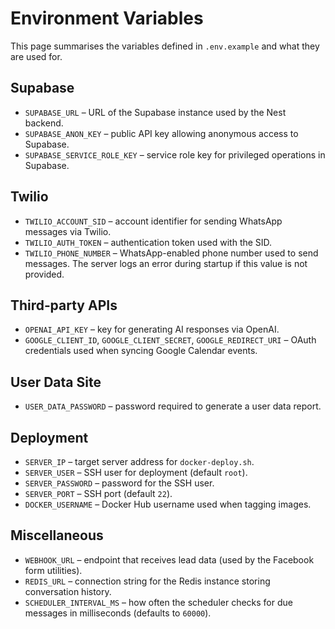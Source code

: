 # Environment Variables

This page summarises the variables defined in `.env.example` and what they are used for.

## Supabase
- `SUPABASE_URL` – URL of the Supabase instance used by the Nest backend.
- `SUPABASE_ANON_KEY` – public API key allowing anonymous access to Supabase.
- `SUPABASE_SERVICE_ROLE_KEY` – service role key for privileged operations in Supabase.

## Twilio
- `TWILIO_ACCOUNT_SID` – account identifier for sending WhatsApp messages via Twilio.
- `TWILIO_AUTH_TOKEN` – authentication token used with the SID.
- `TWILIO_PHONE_NUMBER` – WhatsApp-enabled phone number used to send messages. The server logs an error during startup if this value is not provided.

## Third‑party APIs
- `OPENAI_API_KEY` – key for generating AI responses via OpenAI.
- `GOOGLE_CLIENT_ID`, `GOOGLE_CLIENT_SECRET`, `GOOGLE_REDIRECT_URI` – OAuth
  credentials used when syncing Google Calendar events.

## User Data Site
- `USER_DATA_PASSWORD` – password required to generate a user data report.

## Deployment
- `SERVER_IP` – target server address for `docker-deploy.sh`.
- `SERVER_USER` – SSH user for deployment (default `root`).
- `SERVER_PASSWORD` – password for the SSH user.
- `SERVER_PORT` – SSH port (default `22`).
- `DOCKER_USERNAME` – Docker Hub username used when tagging images.

## Miscellaneous
- `WEBHOOK_URL` – endpoint that receives lead data (used by the Facebook form utilities).
- `REDIS_URL` – connection string for the Redis instance storing conversation history.
- `SCHEDULER_INTERVAL_MS` – how often the scheduler checks for due messages in milliseconds (defaults to `60000`).
